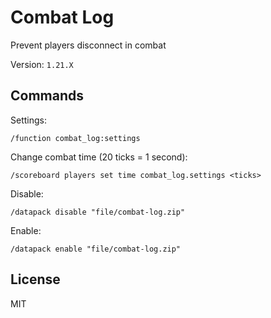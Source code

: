 # Combat Log

Prevent players disconnect in combat

Version: `1.21.X`

## Commands

Settings:

```mcfunction
/function combat_log:settings
```

Change combat time (20 ticks = 1 second):

```mcfunction
/scoreboard players set time combat_log.settings <ticks>
```

Disable:

```mcfunction
/datapack disable "file/combat-log.zip"
```

Enable:

```mcfunction
/datapack enable "file/combat-log.zip"
```

## License

MIT